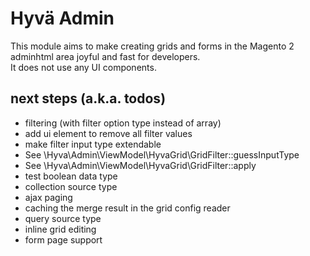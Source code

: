 # Hyvä Admin

This module aims to make creating grids and forms in the Magento 2 adminhtml area joyful and fast for developers.  
It does not use any UI components.


## next steps (a.k.a. todos)

* filtering (with filter option type instead of array)
* add ui element to remove all filter values
* make filter input type extendable
 * See \Hyva\Admin\ViewModel\HyvaGrid\GridFilter::guessInputType
 * See \Hyva\Admin\ViewModel\HyvaGrid\GridFilter::apply
* test boolean data type
* collection source type
* ajax paging
* caching the merge result in the grid config reader
* query source type
* inline grid editing
* form page support
